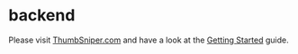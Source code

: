 # backend

Please visit [ThumbSniper.com](https://thumbsniper.com) and have a look at the [Getting Started](https://thumbsniper.com/docs/gettingstarted) guide.
